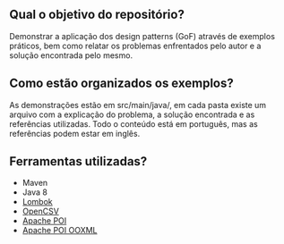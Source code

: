 ## Qual o objetivo do repositório?
Demonstrar a aplicação dos design patterns (GoF) através de exemplos práticos, bem como relatar os problemas enfrentados pelo autor e a solução encontrada pelo mesmo.

## Como estão organizados os exemplos?
As demonstrações estão em src/main/java/, em cada pasta existe um arquivo com a explicação do problema, a solução encontrada e as referências utilizadas. Todo o conteúdo está em português, mas as referências podem estar em inglês.

## Ferramentas utilizadas?
- Maven
- Java 8
- [Lombok](https://mvnrepository.com/artifact/org.projectlombok/lombok/1.18.22) 
- [OpenCSV](https://mvnrepository.com/artifact/com.opencsv/opencsv/5.5.2)
- [Apache POI](https://mvnrepository.com/artifact/org.apache.poi/poi/5.0.0)
- [Apache POI OOXML](https://mvnrepository.com/artifact/org.apache.poi/poi-ooxml/5.0.0)